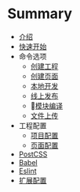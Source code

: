 # Summary

* [介绍](README.md)
* [快速开始](quickstart.md)
* 命令选项
  - [创建工程](command/project.md)
  - [创建页面](command/page.md)
  - [本地开发](command/development.md)
  - [线上发布](command/production.md)
  - [模块编译](command/library.md)
  - [文件上传](command/upload.md)
* 工程配置
  - [项目配置](config/fle.md)
  - [页面配置](config/app.md)
* [PostCSS](postcss.md)
* [Babel](babel.md)
* [Eslint](eslint.md)
* [扩展配置](extend.md)
